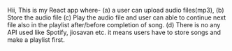 Hii,
This is my React app where-
(a) a user can upload audio files(mp3),
(b) Store the audio file
(c) Play  the audio file and user can able to continue next file also in the playlist after/before completion of song.
(d) There is no any API used like Spotify, jiosavan etc. it means users have to store songs and make a playlist first.

